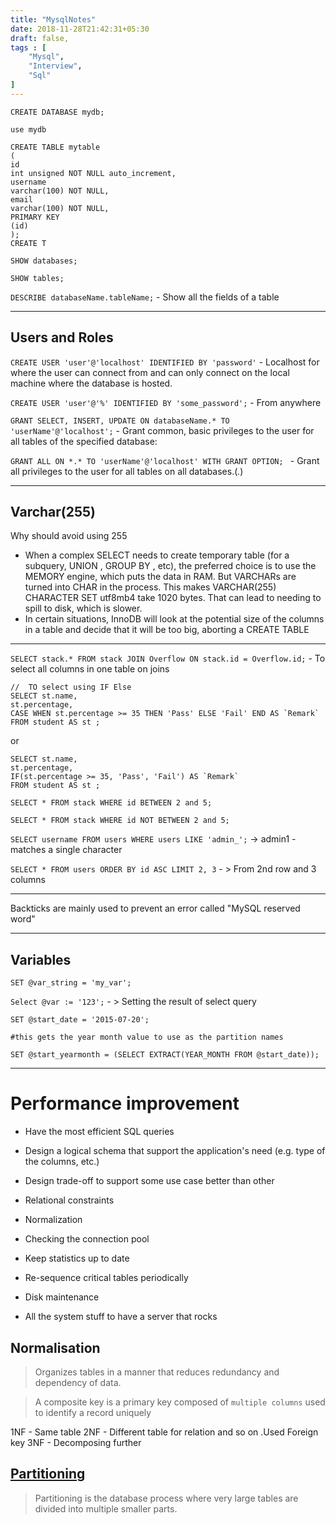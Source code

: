 ```yaml
---
title: "MysqlNotes"
date: 2018-11-28T21:42:31+05:30
draft: false,
tags : [
    "Mysql",
    "Interview",
    "Sql"
]
---
```


`CREATE DATABASE mydb;`

`use mydb`

```
CREATE TABLE mytable
(
id
int unsigned NOT NULL auto_increment,
username
varchar(100) NOT NULL,
email
varchar(100) NOT NULL,
PRIMARY KEY
(id)
);
CREATE T  
```

`SHOW databases;`

`SHOW tables;`

`DESCRIBE databaseName.tableName;` - Show all the fields of a table

----
## Users and Roles

`CREATE USER 'user'@'localhost' IDENTIFIED BY 'password'` -  Localhost for where the user can connect from and  can only connect on the local machine where the database is hosted.


`CREATE USER 'user'@'%' IDENTIFIED BY 'some_password';` - From anywhere 


`GRANT SELECT, INSERT, UPDATE ON databaseName.* TO 'userName'@'localhost';` - Grant common, basic privileges to the user for all tables of the specified database:

`GRANT ALL ON *.* TO 'userName'@'localhost' WITH GRANT OPTION; ` - Grant all privileges to the user for all tables on all databases.(*.*)

----


## Varchar(255)
Why should avoid using 255

- When a complex SELECT needs to create temporary table (for a subquery, UNION , GROUP BY , etc), the
preferred choice is to use the MEMORY engine, which puts the data in RAM. But VARCHARs are turned into CHAR
in the process. This makes VARCHAR(255) CHARACTER SET utf8mb4 take 1020 bytes. That can lead to needing
to spill to disk, which is slower.
- In certain situations, InnoDB will look at the potential size of the columns in a table and decide that it will be
too big, aborting a CREATE TABLE
---

`SELECT stack.* FROM stack JOIN Overflow ON stack.id = Overflow.id;` - To select all columns in one table on joins

```
//  TO select using IF Else
SELECT st.name,
st.percentage,
CASE WHEN st.percentage >= 35 THEN 'Pass' ELSE 'Fail' END AS `Remark`
FROM student AS st ;
```


or
```
SELECT st.name,
st.percentage,
IF(st.percentage >= 35, 'Pass', 'Fail') AS `Remark`
FROM student AS st ;
```

```
SELECT * FROM stack WHERE id BETWEEN 2 and 5;
```

```
SELECT * FROM stack WHERE id NOT BETWEEN 2 and 5;
```

`SELECT username FROM users WHERE users LIKE 'admin_';` -> admin1 - matches a single character

`SELECT * FROM users ORDER BY id ASC LIMIT 2, 3` - > From 2nd row and 3 columns

---

Backticks are mainly used to prevent an error called "MySQL reserved word"

---

## Variables 

`SET @var_string = 'my_var';`

`Select @var := '123';` - > Setting the result of select query

```
SET @start_date = '2015-07-20';

#this gets the year month value to use as the partition names

SET @start_yearmonth = (SELECT EXTRACT(YEAR_MONTH FROM @start_date));

```

---


# Performance improvement


-  Have the most efficient SQL queries
-   Design a logical schema that support the application's need (e.g. type of the columns, etc.)
-   Design trade-off to support some use case better than other
-   Relational constraints
-   Normalization
-  Checking the connection pool


- Keep statistics up to date
- Re-sequence critical tables periodically
- Disk maintenance
- All the system stuff to have a server that rocks




## Normalisation

>Organizes tables in a manner that reduces redundancy and dependency of data. 

>  A composite key is a primary key composed of `multiple columns` used to identify a record uniquely 

1NF -  Same table
2NF - Different table for relation and so on  .Used Foreign key
3NF -  Decomposing further

## [Partitioning](https://www.sqlshack.com/database-table-partitioning-sql-server/)

> Partitioning is the database process where very large tables are divided into multiple smaller parts.

